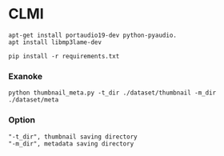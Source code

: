 # CLMI

```
apt-get install portaudio19-dev python-pyaudio.
apt install libmp3lame-dev

pip install -r requirements.txt
```

### Exanoke
```
python thumbnail_meta.py -t_dir ./dataset/thumbnail -m_dir ./dataset/meta
```

### Option
```
"-t_dir", thumbnail saving directory
"-m_dir", metadata saving directory
```
